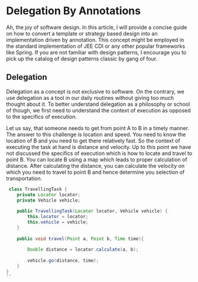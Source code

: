 # Delegation By Annotations

Ah, the joy of software design. In this article, I will provide a concise guide on how to convert a template or strategy based design into an implementation driven by annotation. This concept might be employed in the standard implementation of JEE CDI or any other popular frameworks like Spring. If you are not familiar with design patterns, I encourage you to pick up the catalog of design patterns classic by gang of four.

## Delegation

Delegation as a concept is not exclusive to software. On the contrary, we use delegation as a tool in our daily routines without giving too much thought about it. To better understand delegation as a philosophy or school of though, we first need to understand the context of execution as opposed to the specifics of execution. 

Let us say, that someone needs to get from point A to B in a timely manner. The answer to this challenge is location and speed. You need to know the location of B and you need to get there relatively fast. So the context of executing the task at hand is distance and velocity. Up to this point we have not discussed the specifics of execution which is how to locate and travel to point B. You can locate B using a map which leads to proper calculation of distance. After calculating the distance, you can calculate the velocity on which you need to travel to point B and hence determine you selection of transportation.

```java
 class TravellingTask {
	private Locator locator;
	private Vehicle vehicle;
	
	public TravellingTask(Locator locator, Vehicle vehicle) {
		this.locator = locator;
		this.vehicle = vehicle;
	}
	
	public void travel(Point a, Point b, Time time){
		
		Double distance = locator.calculate(a, b);
		
		vehicle.go(distance, time);
	}
}
``
